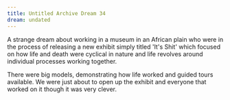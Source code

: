 ```yaml
---
title: Untitled Archive Dream 34
dream: undated
---
```


A strange dream about working in a museum in an African plain who were in the process of releasing a new exhibit simply titled 'It's Shit' which focused on how life and death were cyclical in nature and life revolves around individual processes working together.

There were big models, demonstrating how life worked and guided tours available. We were just about to open up the exhibit and everyone that worked on it though it was very clever.